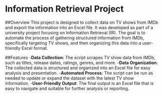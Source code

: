 # Information Retrieval Project
##Overview
This project is designed to collect data on TV shows from IMDb and export the information into an Excel file. It was developed as part of a university project focusing on Information Retrieval (IR). The goal is to automate the process of gathering structured information from IMDb, specifically targeting TV shows, and then organizing this data into a user-friendly Excel format.

##Features
-**Data Collection**: The script scrapes TV show data from IMDb, such as titles, release dates, ratings, genres, and more.
-**Data Organization**: The collected data is structured and organized into an Excel file for easy analysis and presentation.
-**Automated Process**: The script can be run as needed to update or expand the dataset with the latest TV show information.
-**User-Friendly Output**: The final output is an Excel file that is easy to navigate and suitable for further analysis or reporting.
